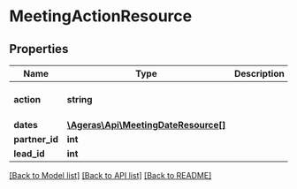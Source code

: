 # MeetingActionResource

## Properties
Name | Type | Description | Notes
------------ | ------------- | ------------- | -------------
**action** | **string** |  | [optional] [default to 'request_meeting']
**dates** | [**\Ageras\Api\MeetingDateResource[]**](MeetingDateResource.md) |  | [optional] 
**partner_id** | **int** |  | [optional] 
**lead_id** | **int** |  | [optional] 

[[Back to Model list]](../README.md#documentation-for-models) [[Back to API list]](../README.md#documentation-for-api-endpoints) [[Back to README]](../README.md)


